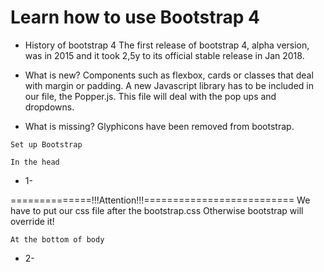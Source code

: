 # Learn how to use Bootstrap 4

* History of bootstrap 4
    The first release of bootstrap 4, alpha version, was in 2015 and it took 2,5y 
    to its official stable release in Jan 2018.

* What is new?
    Components such as flexbox, cards or classes that deal with margin or padding.
    A new Javascript library has to be included in our file, the Popper.js. 
    This file will deal with the pop ups and dropdowns.

* What is missing?
    Glyphicons have been removed from bootstrap.

`Set up Bootstrap`

    In the head
* 1- <link href="...bootstrap.css">

==============!!!Attention!!!==========================
    We have to put our css file after the bootstrap.css
    Otherwise bootstrap will override it!

    At the bottom of body
    
* 2- <script src= "...jquery.js">
* 3- <script src="...popper.js">
* 4- <script src="...bootstrap.js">

Bootstrap Typograph

* font-size - Global font size increased from 14px to 16px
* 16px is nowadays the browser default
* 1REM (root EM) is equivalent to 16px and it is relative to the root, the top level HTML element

Bootstrap new utilities

* Class to add border
    border, border- top, border- bottom, border- left and border- right

* Class to subtract border 
    border-0, border-top-0, border-bottom-0, border-left-0 and border-right-0

* Class to give a color to a border
    border-warning, border-info, border-success, border-primary, border-secondary, border-dangerous, border-light, border-dark, border-white

* Class to add border-radius
    rounded, rounded-top, rounded-right, rounded-left, rounded-bottom, rounded-circle, rounded-0

Bootstrap spacing
* 0 - 0rem, 1- 0.25rem, 2- 0.5rem, 3- 1rem, 4- 1.5rem, 5-3em

* Margin classes
    ml- margin left, mr- margin right, mt- margin top, mb- margin bottom,
    m- margin, my- margin top and bottom, mx- margin left and right
    (same applies to padding, instead p for padding)

Spacing breakpoint

====== Breakpoint sm, m, l, xl for default bootstrap is set to xs======
 
* padding-{breakpoint}-{size}

Bootstrap Breakpoints

*   Less than 576px -xs devices
    @media(min-width: 576px ){} -small devices
    @media(min-width: 768px ){} -medium devices
    @media(min-width: 992px ){} -large devices
    @media(min-width: 1200px ){} -x-large devices

Bootstrap Navbars

* we have to specify where we want the navbar to expand
    navbar-expand-{breakpoint}

* We have to include the background color ourselves
    .bg-{color} color: info, dark, light, etc

Bootstrap Display Utilities

* Class for display d-{value} for xs
    d-{breakpoint}-{value} for sm, m, l, xl
    
    Value can be:
        none;
        inline;
        inline-block;
        block;
        table;
        table-cell;
        table-row;
        flex;
        inline-flex.

Bootstrap Flexbox 

# To set our elements flex we need to include the class `d-flex` or `d-inline-flex`

* Flexbox is a great utility that was introduced in bootstrap 4 
    It allow us to have more control in the position and the stretching of an element

* Normal flow of an element is left to right and from cross axis top to bottom

* Classes
    justify-content-start(left side by default)
    justify-content-end(right side)
    justify-content-center
    justify-content-around(space around and between the elements)
    justify-content-between(space between elements)

# If we want to reverse the flow we use the class flex-flow-reverse

* Flow inverts in this case from right to left
    justify-content-start(right side by default)
    justify-content-end(left side)
    

# To control the position of the element vertically we use the class `align-items`

* Normal flow top to bottom(bottom to top in flex-row-reverse)
    align-items-start
    align-items-center
    align-items-end
    align-items-baseline
    align-items-stretch(default, it occupies the whole space)

# All properties are responsive 
* Example:
    justify-content-sm-center or align-items-m-end

(For more properties please see bootstrap 4 documentation)

# Bootstrap Grid System (all the breakpoints have been changed) 

* extra small devices < 576px
    .col- (by default)

* small devices < 768px
    .col-sm-

* medium devices < 992px
    .col-m- 

* large devices < 1200px
    col-l-

* extra large devices >= 1200px
    col-xl-

# Attention!!!! It has to be inside a div container or container-fluid, then inside a div row

* If we want different divs to have the same space, we don't need to set a width
* all we need is to put the class `col` in all of them and automatically will share the space








    




























